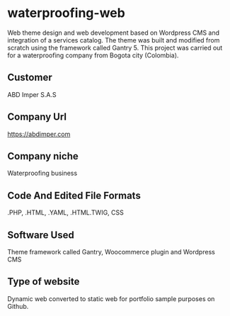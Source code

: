 # waterproofing-web
Web theme design and web development based on Wordpress CMS and integration of a services catalog. The theme was built and modified from scratch using the framework called Gantry 5. This project was carried out for a waterproofing company from Bogota city (Colombia).
## Customer
ABD Imper S.A.S
## Company Url
https://abdimper.com
## Company niche
Waterproofing business
## Code And Edited File Formats
.PHP, .HTML, .YAML, .HTML.TWIG, CSS
## Software Used
Theme framework called Gantry, Woocommerce plugin and Wordpress CMS
## Type of website
Dynamic web converted to static web for portfolio sample purposes on Github. 
